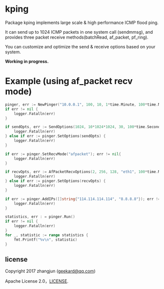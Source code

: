 # kping

Package kping implements large scale & high performance ICMP flood ping.

It can send up to 1024 ICMP packets in one system call (sendmmsg), and provides three packet receive methods(batchRead, af_packet, pf_ring).

You can customize and optimize the send & receive options based on your system.

**Working in progress.**

# Example (using af_packet recv mode)

``` go
pinger, err := NewPinger("10.0.0.1", 100, 10, 1*time.Minute, 100*time.Millisecond)
if err != nil {
    logger.Fatalln(err)
}

if sendOpts, err := SendOptions(1024, 10*1024*1024, 30, 100*time.Second, 20*time.Millsecond); err != nil{
    logger.Fatalln(err)
} else if err := pinger.SetOptions(sendOpts) {
    logger.Fatalln(err)
}

if err := pinger.SetRecvMode("afpacket"); err != nil{
    logger.Fatalln(err)
}

if recvOpts, err := AfPacketRecvOptions(2, 256, 128, "eth1", 100*time.Millsecond); err != nil{
    logger.Fatalln(err)
} else if err := pinger.SetOptions(recvOpts) {
    logger.Fatalln(err)
}

if err := pinger.AddIPs([]string{"114.114.114.114", "8.8.8.8"}); err != nil {
    logger.Fatalln(err)
}

statistics, err : = pinger.Run()
if err != nil {
    logger.Fatalln(err)
}
for _, statistic := range statistics {
    fmt.Printf("%v\n", statistic)
}
```

## license

Copyright 2017 zhangjun (geekard@qq.com)

Apache License 2.0，[LICENSE](LICENSE).

